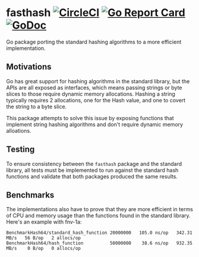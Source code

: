 # fasthash [![CircleCI](https://circleci.com/gh/segmentio/fasthash.svg?style=shield)](https://circleci.com/gh/segmentio/fasthash) [![Go Report Card](https://goreportcard.com/badge/github.com/segmentio/fasthash)](https://goreportcard.com/report/github.com/segmentio/fasthash) [![GoDoc](https://godoc.org/github.com/segmentio/fasthash?status.svg)](https://godoc.org/github.com/segmentio/fasthash)
Go package porting the standard hashing algorithms to a more efficient implementation.

## Motivations

Go has great support for hashing algorithms in the standard library, but the
APIs are all exposed as interfaces, which means passing strings or byte slices
to those require dynamic memory allocations. Hashing a string typically requires
2 allocations, one for the Hash value, and one to covert the string to a byte
slice.

This package attempts to solve this issue by exposing functions that implement
string hashing algorithms and don't require dynamic memory alloations.

## Testing

To ensure consistency between the `fasthash` package and the standard library,
all tests must be implemented to run against the standard hash functions and
validate that both packages produced the same results.

## Benchmarks

The implementations also have to prove that they are more efficient in terms of
CPU and memory usage than the functions found in the standard library.  
Here's an example with fnv-1a:
```
BenchmarkHash64/standard_hash_function 20000000   105.0 ns/op   342.31 MB/s   56 B/op   2 allocs/op
BenchmarkHash64/hash_function          50000000    38.6 ns/op   932.35 MB/s    0 B/op   0 allocs/op
```
